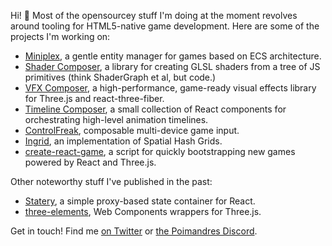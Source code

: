 Hi! 👋 Most of the opensourcey stuff I'm doing at the moment revolves around tooling for HTML5-native game development. Here are some of the projects I'm working on:

- [Miniplex](https://github.com/hmans/miniplex), a gentle entity manager for games based on ECS architecture.
- [Shader Composer](https://github.com/hmans/shader-composer), a library for creating GLSL shaders from a tree of JS primitives (think ShaderGraph et al, but code.)
- [VFX Composer](https://github.com/hmans/vfx-composer), a high-performance, game-ready visual effects library for Three.js and react-three-fiber.
- [Timeline Composer](https://github.com/hmans/timeline-composer), a small collection of React components for orchestrating high-level animation timelines.
- [ControlFreak](https://github.com/hmans/controlfreak), composable multi-device game input.
- [Ingrid](https://github.com/hmans/ingrid), an implementation of Spatial Hash Grids.
- [create-react-game](https://github.com/hmans/create-react-game), a script for quickly bootstrapping new games powered by React and Three.js.

Other noteworthy stuff I've published in the past:

- [Statery](https://github.com/hmans/statery), a simple proxy-based state container for React.
- [three-elements](https://github.com/hmans/three-elements), Web Components wrappers for Three.js.

Get in touch! Find me [on Twitter](https://twitter.com/hmans) or [the Poimandres Discord](https://discord.gg/aAYjm2p7c7).
